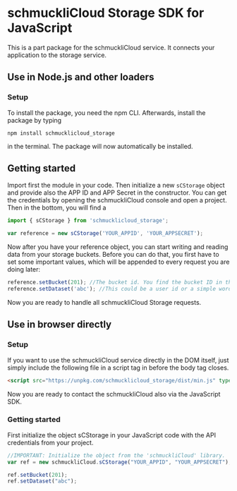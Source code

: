 # schmuckliCloud Storage SDK for JavaScript
This is a part package for the schmuckliCloud service. It connects your application to the storage service.


## Use in Node.js and other loaders

### Setup
To install the package, you need the npm CLI. Afterwards, install the package by typing

```
npm install schmucklicloud_storage
```

in the terminal. The package will now automatically be installed.

## Getting started
Import first the module in your code. 
Then initialize a new `sCStorage` object and provide also the APP ID and APP Secret in the constructor. You can get the credentials by opening
the schmuckliCloud console and open a project. Then in the bottom, you will find a 

```javascript
import { sCStorage } from 'schmucklicloud_storage';

var reference = new sCStorage('YOUR_APPID', 'YOUR_APPSECRET');
```
Now after you have your reference object, you can start writing and reading data from your storage buckets. 
Before you can do that, you first have to set some important values, which will be appended to every request you are doing later:

```javascript
reference.setBucket(201); //The bucket id. You find the bucket ID in the schmuckliCloud console
reference.setDataset('abc'); //This could be a user id or a simple word.
```

Now you are ready to handle all schmuckliCloud Storage requests.

## Use in browser directly

### Setup
If you want to use the schmuckliCloud service directly in the DOM itself, just simply include the following file in a script tag in before the body tag closes.

```html
<script src="https://unpkg.com/schmucklicloud_storage/dist/min.js" type="text/javascript"></script>
```

Now you are ready to contact the schmuckliCloud also via the JavaScript SDK.

### Getting started
First initialize the object sCStorage in your JavaScript code with the API credentials from your project.

```javascript
//IMPORTANT: Initialize the object from the 'schmuckliCloud' library.
var ref = new schmuckliCloud.sCStorage("YOUR_APPID", "YOUR_APPSECRET");

ref.setBucket(201);
ref.setDataset("abc");
```
